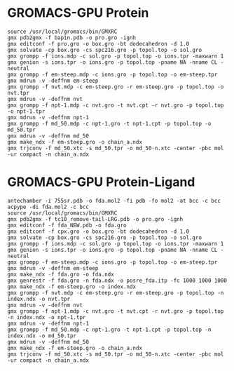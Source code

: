 # GROMACS-GPU Protein
    source /usr/local/gromacs/bin/GMXRC
    gmx pdb2gmx -f bap1n.pdb -o pro.gro -ignh
    gmx editconf -f pro.gro -o box.gro -bt dodecahedron -d 1.0
    gmx solvate -cp box.gro -cs spc216.gro -p topol.top -o sol.gro
    gmx grompp -f ions.mdp -c sol.gro -p topol.top -o ions.tpr -maxwarn 1
    gmx genion -s ions.tpr -o ions.gro -p topol.top -pname NA -nname CL -neutral
    gmx grompp -f em-steep.mdp -c ions.gro -p topol.top -o em-steep.tpr
    gmx mdrun -v -deffnm em-steep
    gmx grompp -f nvt.mdp -c em-steep.gro -r em-steep.gro -p topol.top -o nvt.tpr
    gmx mdrun -v -deffnm nvt
    gmx grompp -f npt-1.mdp -c nvt.gro -t nvt.cpt -r nvt.gro -p topol.top -o npt-1.tpr
    gmx mdrun -v -deffnm npt-1
    gmx grompp -f md_50.mdp -c npt-1.gro -t npt-1.cpt -p topol.top -o md_50.tpr
    gmx mdrun -v -deffnm md_50
    gmx make_ndx -f em-steep.gro -o chain_a.ndx
    gmx trjconv -f md_50.xtc -s md_50.tpr -o md_50-n.xtc -center -pbc mol -ur compact -n chain_a.ndx
# GROMACS-GPU Protein-Ligand 
    antechamber -i 755sr.pdb -o fda.mol2 -fi pdb -fo mol2 -at bcc -c bcc
    acpype -di fda.mol2 -c bcc
    source /usr/local/gromacs/bin/GMXRC
    gmx pdb2gmx -f tc10_remove-tail-LRG.pdb -o pro.gro -ignh
    gmx editconf -f fda_NEW.pdb -o fda.gro
    gmx editconf -f cpx.gro -o box.gro -bt dodecahedron -d 1.0
    gmx solvate -cp box.gro -cs spc216.gro -p topol.top -o sol.gro
    gmx grompp -f ions.mdp -c sol.gro -p topol.top -o ions.tpr -maxwarn 1
    gmx genion -s ions.tpr -o ions.gro -p topol.top -pname NA -nname CL -neutral
    gmx grompp -f em-steep.mdp -c ions.gro -p topol.top -o em-steep.tpr
    gmx mdrun -v -deffnm em-steep
    gmx make_ndx -f fda.gro -o fda.ndx
    gmx genrestr -f fda.gro -n fda.ndx -o posre_fda.itp -fc 1000 1000 1000
    gmx make_ndx -f em-steep.gro -o index.ndx
    gmx grompp -f nvt.mdp -c em-steep.gro -r em-steep.gro -p topol.top -n index.ndx -o nvt.tpr
    gmx mdrun -v -deffnm nvt
    gmx grompp -f npt-1.mdp -c nvt.gro -t nvt.cpt -r nvt.gro -p topol.top -n index.ndx -o npt-1.tpr
    gmx mdrun -v -deffnm npt-1
    gmx grompp -f md_50.mdp -c npt-1.gro -t npt-1.cpt -p topol.top -n index.ndx -o md_50.tpr
    gmx mdrun -v -deffnm md_50
    gmx make_ndx -f em-steep.gro -o chain_a.ndx
    gmx trjconv -f md_50.xtc -s md_50.tpr -o md_50-n.xtc -center -pbc mol -ur compact -n chain_a.ndx
